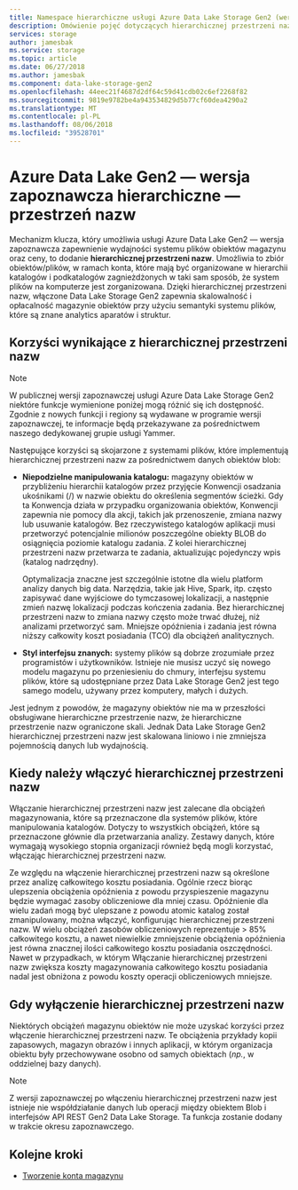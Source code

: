 ```yaml
---
title: Namespace hierarchiczne usługi Azure Data Lake Storage Gen2 (wersja zapoznawcza)
description: Omówienie pojęć dotyczących hierarchicznej przestrzeni nazw dla usługi Azure Data Lake Gen2 — wersja zapoznawcza
services: storage
author: jamesbak
ms.service: storage
ms.topic: article
ms.date: 06/27/2018
ms.author: jamesbak
ms.component: data-lake-storage-gen2
ms.openlocfilehash: 44eec21f4687d2df64c59d41cdb02c6ef2268f82
ms.sourcegitcommit: 9819e9782be4a943534829d5b77cf60dea4290a2
ms.translationtype: MT
ms.contentlocale: pl-PL
ms.lasthandoff: 08/06/2018
ms.locfileid: "39528701"
---
```

# <a name="azure-data-lake-storage-gen2-preview-hierarchical-namespace"></a>Azure Data Lake Gen2 — wersja zapoznawcza hierarchiczne — przestrzeń nazw

Mechanizm klucza, który umożliwia usługi Azure Data Lake Gen2 — wersja zapoznawcza zapewnienie wydajności systemu plików obiektów magazynu oraz ceny, to dodanie **hierarchicznej przestrzeni nazw**. Umożliwia to zbiór obiektów/plików, w ramach konta, które mają być organizowane w hierarchii katalogów i podkatalogów zagnieżdżonych w taki sam sposób, że system plików na komputerze jest zorganizowana. Dzięki hierarchicznej przestrzeni nazw, włączone Data Lake Storage Gen2 zapewnia skalowalność i opłacalność magazynie obiektów przy użyciu semantyki systemu plików, które są znane analytics aparatów i struktur.

## <a name="the-benefits-of-the-hierarchical-namespace"></a>Korzyści wynikające z hierarchicznej przestrzeni nazw

> [!NOTE]
> W publicznej wersji zapoznawczej usługi Azure Data Lake Storage Gen2 niektóre funkcje wymienione poniżej mogą różnić się ich dostępność. Zgodnie z nowych funkcji i regiony są wydawane w programie wersji zapoznawczej, te informacje będą przekazywane za pośrednictwem naszego dedykowanej grupie usługi Yammer.  

Następujące korzyści są skojarzone z systemami plików, które implementują hierarchicznej przestrzeni nazw za pośrednictwem danych obiektów blob:

- **Niepodzielne manipulowania katalogu:** magazyny obiektów w przybliżeniu hierarchii katalogów przez przyjęcie Konwencji osadzania ukośnikami (/) w nazwie obiektu do określenia segmentów ścieżki. Gdy ta Konwencja działa w przypadku organizowania obiektów, Konwencji zapewnia nie pomocy dla akcji, takich jak przenoszenie, zmiana nazwy lub usuwanie katalogów. Bez rzeczywistego katalogów aplikacji musi przetworzyć potencjalnie milionów poszczególne obiekty BLOB do osiągnięcia poziomie katalogu zadania. Z kolei hierarchicznej przestrzeni nazw przetwarza te zadania, aktualizując pojedynczy wpis (katalog nadrzędny). 

    Optymalizacja znaczne jest szczególnie istotne dla wielu platform analizy danych big data. Narzędzia, takie jak Hive, Spark, itp. często zapisywać dane wyjściowe do tymczasowej lokalizacji, a następnie zmień nazwę lokalizacji podczas kończenia zadania. Bez hierarchicznej przestrzeni nazw to zmiana nazwy często może trwać dłużej, niż analizami przetworzyć sam. Mniejsze opóźnienia i zadania jest równa niższy całkowity koszt posiadania (TCO) dla obciążeń analitycznych.

- **Styl interfejsu znanych:** systemy plików są dobrze zrozumiałe przez programistów i użytkowników. Istnieje nie musisz uczyć się nowego modelu magazynu po przeniesieniu do chmury, interfejsu systemu plików, które są udostępniane przez Data Lake Storage Gen2 jest tego samego modelu, używany przez komputery, małych i dużych.

Jest jednym z powodów, że magazyny obiektów nie ma w przeszłości obsługiwane hierarchiczne przestrzenie nazw, że hierarchiczne przestrzenie nazw ograniczone skali. Jednak Data Lake Storage Gen2 hierarchicznej przestrzeni nazw jest skalowana liniowo i nie zmniejsza pojemnością danych lub wydajnością.

## <a name="when-to-enable-the-hierarchical-namespace"></a>Kiedy należy włączyć hierarchicznej przestrzeni nazw

Włączanie hierarchicznej przestrzeni nazw jest zalecane dla obciążeń magazynowania, które są przeznaczone dla systemów plików, które manipulowania katalogów. Dotyczy to wszystkich obciążeń, które są przeznaczone głównie dla przetwarzania analizy. Zestawy danych, które wymagają wysokiego stopnia organizacji również będą mogli korzystać, włączając hierarchicznej przestrzeni nazw.

Ze względu na włączenie hierarchicznej przestrzeni nazw są określone przez analizę całkowitego kosztu posiadania. Ogólnie rzecz biorąc ulepszenia obciążenia opóźnienia z powodu przyspieszenie magazynu będzie wymagać zasoby obliczeniowe dla mniej czasu. Opóźnienie dla wielu zadań mogą być ulepszane z powodu atomic katalog został zmanipulowany, można włączyć, konfigurując hierarchicznej przestrzeni nazw. W wielu obciążeń zasobów obliczeniowych reprezentuje > 85% całkowitego kosztu, a nawet niewielkie zmniejszenie obciążenia opóźnienia jest równa znacznej ilości całkowitego kosztu posiadania oszczędności. Nawet w przypadkach, w którym Włączanie hierarchicznej przestrzeni nazw zwiększa koszty magazynowania całkowitego kosztu posiadania nadal jest obniżona z powodu koszty operacji obliczeniowych mniejsze.

## <a name="when-to-disable-the-hierarchical-namespace"></a>Gdy wyłączenie hierarchicznej przestrzeni nazw

Niektórych obciążeń magazynu obiektów nie może uzyskać korzyści przez włączenie hierarchicznej przestrzeni nazw. Te obciążenia przykłady kopii zapasowych, magazyn obrazów i innych aplikacji, w którym organizacja obiektu były przechowywane osobno od samych obiektach (*np.*, w oddzielnej bazy danych).

> [!NOTE]
> Z wersji zapoznawczej po włączeniu hierarchicznej przestrzeni nazw jest istnieje nie współdziałanie danych lub operacji między obiektem Blob i interfejsów API REST Gen2 Data Lake Storage. Ta funkcja zostanie dodany w trakcie okresu zapoznawczego.

## <a name="next-steps"></a>Kolejne kroki

- [Tworzenie konta magazynu](./quickstart-create-account.md)
